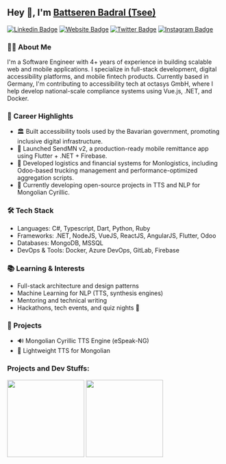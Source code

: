 ## Hey 👋, I'm [Battseren Badral (Tsee)](https://github.com/btseee/)

[![Linkedin Badge](https://img.shields.io/badge/-LinkedIn-0e76a8?style=flat-square&logo=Linkedin&logoColor=white)](https://www.linkedin.com/in/btsee)
[![Website Badge](https://img.shields.io/badge/Website-3b5998?style=flat-square&logo=google-chrome&logoColor=white)](https://btseee.github.io)
[![Twitter Badge](https://img.shields.io/badge/-Twitter-00acee?style=flat-square&logo=Twitter&logoColor=white)](https://twitter.com/b_tseee)
[![Instagram Badge](https://img.shields.io/badge/-Instagram-e4405f?style=flat-square&logo=Instagram&logoColor=white)](https://instagram.com/b.tseee/)

### 👨‍💻 About Me

I'm a Software Engineer with 4+ years of experience in building scalable web and mobile applications. I specialize in full-stack development, digital accessibility platforms, and mobile fintech products. Currently based in Germany, I'm contributing to accessibility tech at octasys GmbH, where I help develop national-scale compliance systems using Vue.js, .NET, and Docker.

### 🚀 Career Highlights

- 🏛 Built accessibility tools used by the Bavarian government, promoting inclusive digital infrastructure.
- 💸 Launched SendMN v2, a production-ready mobile remittance app using Flutter + .NET + Firebase.
- 🚚 Developed logistics and financial systems for Monlogistics, including Odoo-based trucking management and performance-optimized aggregation scripts.
- 🧠 Currently developing open-source projects in TTS and NLP for Mongolian Cyrillic.

### 🛠️ Tech Stack

- Languages: C#, Typescript, Dart, Python, Ruby
- Frameworks: .NET, NodeJS, VueJS, ReactJS, AngularJS, Flutter, Odoo
- Databases: MongoDB, MSSQL
- DevOps & Tools: Docker, Azure DevOps, GitLab, Firebase

### 📚 Learning & Interests

- Full-stack architecture and design patterns
- Machine Learning for NLP (TTS, synthesis engines)
- Mentoring and technical writing
- Hackathons, tech events, and quiz nights 🍕

### 🧪 Projects

- 🔊 Mongolian Cyrillic TTS Engine (eSpeak-NG)
- 💬 Lightweight TTS for Mongolian

### Projects and Dev Stuffs:

<img height="180em" src="https://github-readme-stats.vercel.app/api?username=btseee&show_icons=true&hide_border=true&&count_private=true&include_all_commits=true" />
<img height="180em" src="https://github-readme-stats.vercel.app/api/top-langs/?username=btseee&exclude_repo=KNN-Image-Classification&show_icons=true&hide_border=true&layout=compact&langs_count=8"/>
